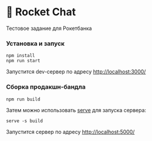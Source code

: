 # 🚀 Rocket Chat

Тестовое задание для Рокетбанка

### Установка и запуск
```
npm install
npm run start
```

Запустится dev-сервер по адресу [http://localhost:3000/](http://localhost:3000)

### Сборка продакшн-бандла
```
npm run build
```

Затем можно использовать [serve](https://www.npmjs.com/package/serve) для запуска сервера:

```
serve -s build
```

Запустится сервер по адресу [http://localhost:5000/](http://localhost:5000)